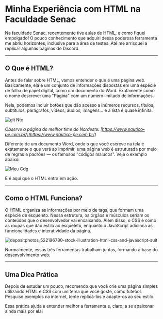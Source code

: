 # Minha Experiência com HTML na Faculdade Senac

Na faculdade Senac, recentemente tive aulas de HTML, e como fiquei empolgado! O pouco conhecimento que adquiri dessa poderosa ferramenta me abriu horizontes, inclusive para a área de testes. Até me arrisquei a replicar algumas páginas do Discord.

---

## O Que é HTML?  

Antes de falar sobre HTML, vamos entender o que é uma página web. Basicamente, ela é um conjunto de informações dispostas em uma espécie de folha de papel digital, como um documento do Word. Exatamente como o nome descreve: uma "Página" com um número limitado de informações.  

Nela, podemos incluir botões que dão acesso a inúmeros recursos, títulos, subtítulos, parágrafos, vídeos, áudios, imagens... e a lista é quase infinita.  

![git Ntc](https://github.com/user-attachments/assets/bce170af-6630-41f1-8dd6-94085118ab32)


*Observe a página do melhor time do Nordeste: [https://www.nautico-pe.com.br/](https://www.nautico-pe.com.br/)*

Diferente de um documento Word, onde o que você escreve na tela é exatamente o que verá ao imprimir, uma página web é estruturada por meio de regras e padrões — os famosos "códigos malucos". Veja o exemplo abaixo:  

![Meu Cdg](https://github.com/user-attachments/assets/ab994e70-0d2b-47e1-97d1-1331ed9e8092)

E é aqui que o HTML entra em ação.

---

## Como o HTML Funciona?  

O HTML organiza as informações por meio de tags, que formam uma espécie de esqueleto. Nessa estrutura, os órgãos e músculos seriam os conteúdos que o desenvolvedor vai encaixando. Além disso, o CSS é como as roupas que dão estilo ao esqueleto, enquanto o JavaScript adiciona as funcionalidades e interatividade da página.  

![depositphotos_522196780-stock-illustration-html-css-and-javascript-suit](https://github.com/user-attachments/assets/2a1ba4c5-bea8-4563-aaac-237d452e29fe)

Normalmente, essas três ferramentas trabalham juntas, formando a base do desenvolvimento web.  

---

## Uma Dica Prática  

Depois de estudar um pouco, recomendo que você crie uma página simples utilizando HTML e CSS com um tema que você goste, como futebol. Pesquise exemplos na internet, tente replicá-los e adapte-os ao seu estilo.  

Essa prática ajuda a entender melhor a ferramenta e, claro, a se apaixonar ainda mais por ela!
